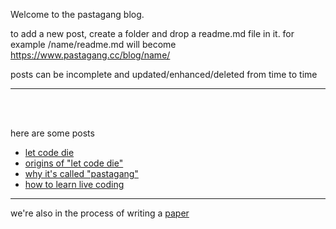Welcome to the pastagang blog.

to add a new post, create a folder and drop a readme.md file in it.
for example /name/readme.md will become https://www.pastagang.cc/blog/name/


posts can be incomplete and updated/enhanced/deleted from time to time

---

<br>

<br>

here are some posts

- [let code die](/blog/let-code-die)
- [origins of "let code die"](/blog/let-code-die/origins)
- [why it's called "pastagang"](/blog/name)
- [how to learn live coding](/london/learn)

---

we're also in the process of writing a [paper](/paper)
